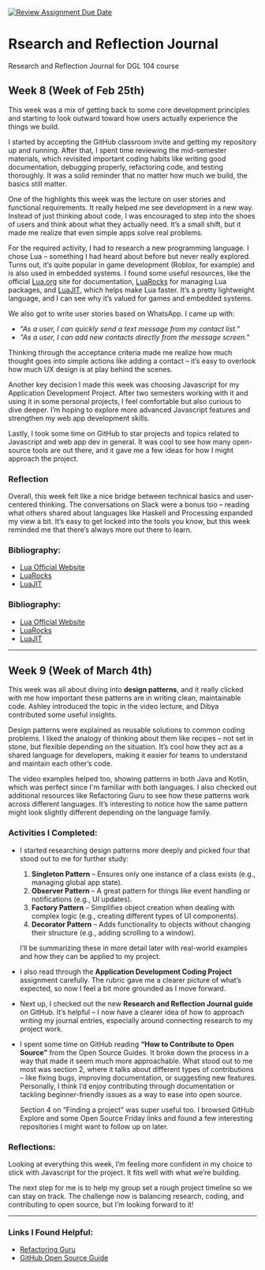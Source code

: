 [![Review Assignment Due Date](https://classroom.github.com/assets/deadline-readme-button-22041afd0340ce965d47ae6ef1cefeee28c7c493a6346c4f15d667ab976d596c.svg)](https://classroom.github.com/a/MMj2nZMu)
# Rsearch and Reflection Journal
Research and Reflection Journal for DGL 104 course

## Week 8 (Week of Feb 25th)

This week was a mix of getting back to some core development principles and starting to look outward toward how users actually experience the things we build.

I started by accepting the GitHub classroom invite and getting my repository up and running. After that, I spent time reviewing the mid-semester materials, which revisited important coding habits like writing good documentation, debugging properly, refactoring code, and testing thoroughly. It was a solid reminder that no matter how much we build, the basics still matter.

One of the highlights this week was the lecture on user stories and functional requirements. It really helped me see development in a new way. Instead of just thinking about code, I was encouraged to step into the shoes of users and think about what they actually need. It’s a small shift, but it made me realize that even simple apps solve real problems.

For the required activity, I had to research a new programming language. I chose Lua – something I had heard about before but never really explored. Turns out, it’s quite popular in game development (Roblox, for example) and is also used in embedded systems. I found some useful resources, like the official [Lua.org](https://www.lua.org/) site for documentation, [LuaRocks](https://luarocks.org/) for managing Lua packages, and [LuaJIT](https://luajit.org/), which helps make Lua faster. It’s a pretty lightweight language, and I can see why it’s valued for games and embedded systems.

We also got to write user stories based on WhatsApp. I came up with:
- *"As a user, I can quickly send a text message from my contact list."*
- *"As a user, I can add new contacts directly from the message screen."*

Thinking through the acceptance criteria made me realize how much thought goes into simple actions like adding a contact – it’s easy to overlook how much UX design is at play behind the scenes.

Another key decision I made this week was choosing Javascript for my Application Development Project. After two semesters working with it and using it in some personal projects, I feel comfortable but also curious to dive deeper. I’m hoping to explore more advanced Javascript features and strengthen my web app development skills.

Lastly, I took some time on GitHub to star projects and topics related to Javascript and web app dev in general. It was cool to see how many open-source tools are out there, and it gave me a few ideas for how I might approach the project.

### Reflection
Overall, this week felt like a nice bridge between technical basics and user-centered thinking. The conversations on Slack were a bonus too – reading what others shared about languages like Haskell and Processing expanded my view a bit. It’s easy to get locked into the tools you know, but this week reminded me that there’s always more out there to learn.

### Bibliography:
- [Lua Official Website](https://www.lua.org/)
- [LuaRocks](https://luarocks.org/)
- [LuaJIT](https://luajit.org/)


### Bibliography:
- [Lua Official Website](https://www.lua.org/)
- [LuaRocks](https://luarocks.org/)
- [LuaJIT](https://luajit.org/)


---

## Week 9 (Week of March 4th)

This week was all about diving into **design patterns**, and it really clicked with me how important these patterns are in writing clean, maintainable code. Ashley introduced the topic in the video lecture, and Dibya contributed some useful insights. 

Design patterns were explained as reusable solutions to common coding problems. I liked the analogy of thinking about them like recipes – not set in stone, but flexible depending on the situation. It’s cool how they act as a shared language for developers, making it easier for teams to understand and maintain each other’s code.

The video examples helped too, showing patterns in both Java and Kotlin, which was perfect since I'm familiar with both languages. I also checked out additional resources like Refactoring Guru to see how these patterns work across different languages. It’s interesting to notice how the same pattern might look slightly different depending on the language family.

### Activities I Completed:

- I started researching design patterns more deeply and picked four that stood out to me for further study:
  1. **Singleton Pattern** – Ensures only one instance of a class exists (e.g., managing global app state).
  2. **Observer Pattern** – A great pattern for things like event handling or notifications (e.g., UI updates).
  3. **Factory Pattern** – Simplifies object creation when dealing with complex logic (e.g., creating different types of UI components).
  4. **Decorator Pattern** – Adds functionality to objects without changing their structure (e.g., adding scrolling to a window).

  I’ll be summarizing these in more detail later with real-world examples and how they can be applied to my project.

- I also read through the **Application Development Coding Project** assignment carefully. The rubric gave me a clearer picture of what’s expected, so now I feel a bit more grounded as I move forward.

- Next up, I checked out the new **Research and Reflection Journal guide** on GitHub. It’s helpful – I now have a clearer idea of how to approach writing my journal entries, especially around connecting research to my project work.

- I spent some time on GitHub reading **“How to Contribute to Open Source”** from the Open Source Guides. It broke down the process in a way that made it seem much more approachable. What stood out to me most was section 2, where it talks about different types of contributions – like fixing bugs, improving documentation, or suggesting new features. Personally, I think I’d enjoy contributing through documentation or tackling beginner-friendly issues as a way to ease into open source.

  Section 4 on “Finding a project” was super useful too. I browsed GitHub Explore and some Open Source Friday links and found a few interesting repositories I might want to follow up on later.

### Reflections:
Looking at everything this week, I’m feeling more confident in my choice to stick with Javascript for the project. It fits well with what we’re building.

The next step for me is to help my group set a rough project timeline so we can stay on track. The challenge now is balancing research, coding, and contributing to open source, but I’m looking forward to it!

---

### Links I Found Helpful:
- [Refactoring Guru](https://refactoring.guru/design-patterns)
- [GitHub Open Source Guide](https://opensource.guide/how-to-contribute/)
